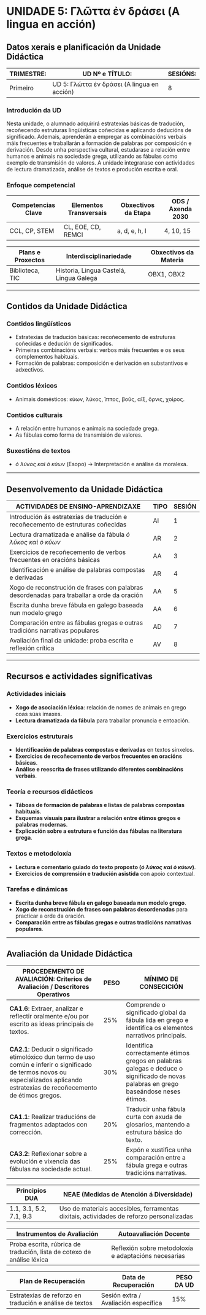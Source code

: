 # UNIDADE 5: Γλῶττα ἐν δράσει (A lingua en acción)

## Datos xerais e planificación da Unidade Didáctica  

| **TRIMESTRE:** | **UD Nº e TÍTULO:** | **SESIÓNS:** |
|---------------|---------------------|-------------|
| Primeiro | UD 5: Γλῶττα ἐν δράσει (A lingua en acción) | 8 |

### Introdución da UD  
Nesta unidade, o alumnado adquirirá estratexias básicas de tradución, recoñecendo estruturas lingüísticas coñecidas e aplicando deducións de significado. Ademais, aprenderán a empregar as combinacións verbais máis frecuentes e traballarán a formación de palabras por composición e derivación. Desde unha perspectiva cultural, estudarase a relación entre humanos e animais na sociedade grega, utilizando as fábulas como exemplo de transmisión de valores. A unidade integrarase con actividades de lectura dramatizada, análise de textos e produción escrita e oral.

### Enfoque competencial  

| **Competencias Clave** | **Elementos Transversais** | **Obxectivos da Etapa** | **ODS / Axenda 2030** |
|------------------------|---------------------------|-------------------------|----------------------|
| CCL, CP, STEM | CL, EOE, CD, REMCI | a, d, e, h, l | 4, 10, 15 |

| **Plans e Proxectos** | **Interdisciplinariedade** | **Obxectivos da Materia** |
|----------------------|-------------------------|------------------------|
| Biblioteca, TIC | Historia, Lingua Castelá, Lingua Galega | OBX1, OBX2 |

---

## Contidos da Unidade Didáctica  

### Contidos lingüísticos  
- Estratexias de tradución básicas: recoñecemento de estruturas coñecidas e dedución de significados.  
- Primeiras combinacións verbais: verbos máis frecuentes e os seus complementos habituais.  
- Formación de palabras: composición e derivación en substantivos e adxectivos.  

### Contidos léxicos  
- Animais domésticos: κύων, λύκος, ἵππος, βοῦς, αἴξ, ὄρνις, χοίρος.  

### Contidos culturais  
- A relación entre humanos e animais na sociedade grega.  
- As fábulas como forma de transmisión de valores.  

### Suxestións de textos  
- *ὁ λύκος καὶ ὁ κύων* (Esopo) → Interpretación e análise da moralexa.  

---

## Desenvolvemento da Unidade Didáctica  

| **ACTIVIDADES DE ENSINO-APRENDIZAXE** | **TIPO** | **SESIÓN** |
|--------------------------------------|--------|---------|
| Introdución ás estratexias de tradución e recoñecemento de estruturas coñecidas | AI | 1 |
| Lectura dramatizada e análise da fábula *ὁ λύκος καὶ ὁ κύων* | AR | 2 |
| Exercicios de recoñecemento de verbos frecuentes en oracións básicas | AA | 3 |
| Identificación e análise de palabras compostas e derivadas | AR | 4 |
| Xogo de reconstrución de frases con palabras desordenadas para traballar a orde da oración | AA | 5 |
| Escrita dunha breve fábula en galego baseada nun modelo grego | AA | 6 |
| Comparación entre as fábulas gregas e outras tradicións narrativas populares | AD | 7 |
| Avaliación final da unidade: proba escrita e reflexión crítica | AV | 8 |

---

## Recursos e actividades significativas  

### Actividades iniciais  
- **Xogo de asociación léxica**: relación de nomes de animais en grego coas súas imaxes.  
- **Lectura dramatizada da fábula** para traballar pronuncia e entoación.  

### Exercicios estruturais  
- **Identificación de palabras compostas e derivadas** en textos sinxelos.  
- **Exercicios de recoñecemento de verbos frecuentes en oracións básicas**.  
- **Análise e reescrita de frases utilizando diferentes combinacións verbais**.  

### Teoría e recursos didácticos  
- **Táboas de formación de palabras e listas de palabras compostas habituais**.  
- **Esquemas visuais para ilustrar a relación entre étimos gregos e palabras modernas**.  
- **Explicación sobre a estrutura e función das fábulas na literatura grega**.  

### Textos e metodoloxía  
- **Lectura e comentario guiado do texto proposto (*ὁ λύκος καὶ ὁ κύων*)**.  
- **Exercicios de comprensión e tradución asistida** con apoio contextual.  

### Tarefas e dinámicas  
- **Escrita dunha breve fábula en galego baseada nun modelo grego**.  
- **Xogo de reconstrución de frases con palabras desordenadas** para practicar a orde da oración.  
- **Comparación entre as fábulas gregas e outras tradicións narrativas populares**.  

---

## Avaliación da Unidade Didáctica  

| **PROCEDEMENTO DE AVALIACIÓN: Criterios de Avaliación / Descritores Operativos** | **PESO** | **MÍNIMO DE CONSECICIÓN** |
|--------------------------------------------------------|------|----------------------|
| **CA1.6**: Extraer, analizar e reflectir oralmente e/ou por escrito as ideas principais de textos. | 25% | Comprende o significado global da fábula lida en grego e identifica os elementos narrativos principais. |
| **CA2.1**: Deducir o significado etimolóxico dun termo de uso común e inferir o significado de termos novos ou especializados aplicando estratexias de recoñecemento de étimos gregos. | 30% | Identifica correctamente étimos gregos en palabras galegas e deduce o significado de novas palabras en grego baseándose neses étimos. |
| **CA1.1**: Realizar traducións de fragmentos adaptados con corrección. | 20% | Traducir unha fábula curta con axuda de glosarios, mantendo a estrutura básica do texto. |
| **CA3.2**: Reflexionar sobre a evolución e vixencia das fábulas na sociedade actual. | 25% | Expón e xustifica unha comparación entre a fábula grega e outras tradicións narrativas. |

| **Principios DUA** | **NEAE (Medidas de Atención á Diversidade)** |
|-------------------|---------------------------------|
| 1.1, 3.1, 5.2, 7.1, 9.3 | Uso de materiais accesibles, ferramentas dixitais, actividades de reforzo personalizadas |

| **Instrumentos de Avaliación** | **Autoavaliación Docente** |
|---------------------------------|---------------------------|
| Proba escrita, rúbrica de tradución, lista de cotexo de análise léxica | Reflexión sobre metodoloxía e adaptacións necesarias |

| **Plan de Recuperación** | **Data de Recuperación** | **PESO DA UD** |
|--------------------------|----------------------|---------------|
| Estratexias de reforzo en tradución e análise de textos | Sesión extra / Avaliación específica | 15% |


